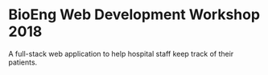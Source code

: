 # BioEng Web Development Workshop 2018
A full-stack web application to help hospital staff keep track of their patients.

